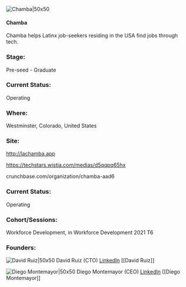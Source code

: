 

![Chamba|50x50](https://apimg.techstars.com/connect/images/image_files/61ba65e0d7ef4f124305ac82/original/Chamba.jpeg)

#### Chamba
Chamba helps Latinx job-seekers residing in the USA find jobs through tech.

### Stage: 
Pre-seed - Graduate 

### Current Status: 
Operating

### Where:
Westminster, Colorado, United States

### Site:
http://lachamba.app

https://techstars.wistia.com/medias/d5qqpq65hx

crunchbase.com/organization/chamba-aad6

### Current Status: 
Operating

### Cohort/Sessions: 
Workforce Development, in Workforce Development 2021 T6

### Founders: 

![David Ruiz|50x50](https://apimg.techstars.com/connect/images/image_files/6166025ddab5d21d7a19bc5c/original/foto_perfil.JPG) David Ruiz (CTO) [LinkedIn](https://linkedin.com/in/davidlecodes) [[David Ruiz]]

![Diego Montemayor|50x50](https://apimg.techstars.com/connect/images/image_files/6165f5ceb65c65000712581c/original/53199d9e-f871-4808-9821-9dd2ca96c8a7.jpeg) Diego Montemayor (CEO) [LinkedIn](https://linkedin.com/in/diego-montemayor-8a1bb879) [[Diego Montemayor]]


